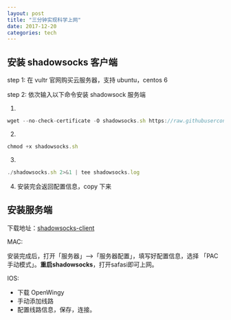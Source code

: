 ```yaml
---
layout: post
title: "三分钟实现科学上网"
date: 2017-12-20
categories: tech
---
```

## 安装 shadowsocks 客户端
step 1: 在 vultr 官网购买云服务器，支持 ubuntu，centos 6

step 2: 依次输入以下命令安装 shadowsock 服务端

1.
~~~js
wget --no-check-certificate -O shadowsocks.sh https://raw.githubusercontent.com/teddysun/shadowsocks_install/master/shadowsocks.sh
~~~

2.
~~~js
chmod +x shadowsocks.sh
~~~

3.
~~~js
./shadowsocks.sh 2>&1 | tee shadowsocks.log
~~~

4. 安装完会返回配置信息，copy 下来

## 安装服务端
下载地址：[shadowsocks-client](https://shadowsocks.org/en/download/clients.html)

MAC:

安装完成后，打开「服务器」-->「服务器配置」，填写好配置信息，选择 「PAC手动模式」。**重启shadowsocks**，打开safasi即可上网。

IOS:

* 下载 OpenWingy
* 手动添加线路
* 配置线路信息，保存，连接。
